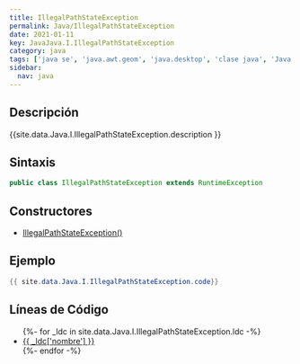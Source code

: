 ```yaml
---
title: IllegalPathStateException
permalink: Java/IllegalPathStateException
date: 2021-01-11
key: JavaJava.I.IllegalPathStateException
category: java
tags: ['java se', 'java.awt.geom', 'java.desktop', 'clase java', 'Java 1.0']
sidebar: 
  nav: java
---
```


## Descripción
{{site.data.Java.I.IllegalPathStateException.description }}

## Sintaxis
~~~java
public class IllegalPathStateException extends RuntimeException
~~~

## Constructores
* [IllegalPathStateException()](/Java/IllegalPathStateException/IllegalPathStateException/)

## Ejemplo
~~~java
{{ site.data.Java.I.IllegalPathStateException.code}}
~~~

## Líneas de Código
<ul>
{%- for _ldc in site.data.Java.I.IllegalPathStateException.ldc -%}
   <li>
       <a href="{{_ldc['url'] }}">{{ _ldc['nombre'] }}</a>
   </li>
{%- endfor -%}
</ul>
